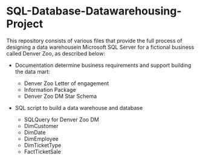 # SQL-Database-Datawarehousing-Project

This repository consists of various files that provide the full process of designing a data warehousein Microsoft SQL Server for a fictional business called Denver Zoo, as described below:

* Documentation determine business requirements and support building the data mart:
  * Denver Zoo Letter of engagement 
  * Information Package
  * Denver Zoo DM Star Schema
    
* SQL script to build a data warehouse and database
  * SQLQuery for Denver Zoo DM
  * DimCustomer
  * DimDate
  * DimEmployee
  * DimTicketType
  * FactTicketSale
